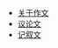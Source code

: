 <!-- docs/_sidebar.md -->
* [关于作文](/docs_01/)
* [议论文](/docs_01/chinese_001.md)
* [记叙文](/docs_01/chinese_002.md)